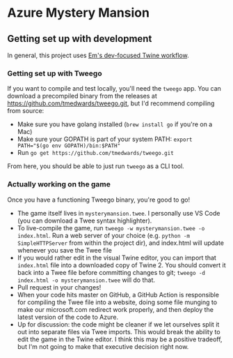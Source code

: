 # Azure Mystery Mansion

## Getting set up with development

In general, this project uses [Em's dev-focused Twine workflow](https://dev.to/lazerwalker/a-modern-developer-s-workflow-for-twine-4imp).

### Getting set up with Tweego

If you want to compile and test locally, you'll need the `tweego` app. You can download a precompiled binary from the releases at https://github.com/tmedwards/tweego.git, but I'd recommend compiling from source:

- Make sure you have golang installed (`brew install go` if you're on a Mac)
- Make sure your GOPATH is part of your system PATH: `export PATH="$(go env GOPATH)/bin:$PATH"`
- Run `go get https://github.com/tmedwards/tweego.git`

From here, you should be able to just run `tweego` as a CLI tool.

### Actually working on the game

Once you have a functioning Tweego binary, you're good to go!

- The game itself lives in `mysterymansion.twee`. I personally use VS Code (you can download a Twee syntax highlighter).
- To live-compile the game, run `tweego -w mysterymansion.twee -o index.html`. Run a web server of your choice (e.g. `python -m SimpleHTTPServer` from within the project dir), and index.html will update whenever you save the Twee file
- If you would rather edit in the visual Twine editor, you can import that `index.html` file into a downloaded copy of Twine 2. You should convert it back into a Twee file before committing changes to git; `tweego -d index.html -o mysterymansion.twee` will do that.
- Pull request in your changes!
- When your code hits master on GitHub, a GitHub Action is responsible for compiling the Twee file into a website, doing some file munging to make our microsoft.com redirect work properly, and then deploy the latest version of the code to Azure.
- Up for discussion: the code might be cleaner if we let ourselves split it out into separate files via Twee imports. This would break the ability to edit the game in the Twine editor. I think this may be a positive tradeoff, but I'm not going to make that executive decision right now.
